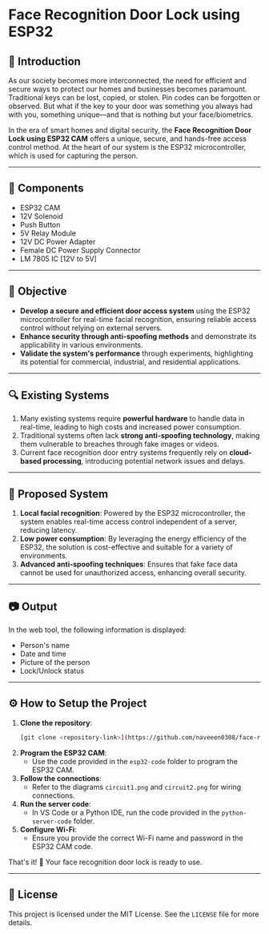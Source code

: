 # Face Recognition Door Lock using ESP32

## 📖 Introduction
As our society becomes more interconnected, the need for efficient and secure ways to protect our homes and businesses becomes paramount. Traditional keys can be lost, copied, or stolen. Pin codes can be forgotten or observed. But what if the key to your door was something you always had with you, something unique—and that is nothing but your face/biometrics.

In the era of smart homes and digital security, the **Face Recognition Door Lock using ESP32 CAM** offers a unique, secure, and hands-free access control method. At the heart of our system is the ESP32 microcontroller, which is used for capturing the person.

---

## 🔧 Components
- ESP32 CAM
- 12V Solenoid
- Push Button
- 5V Relay Module
- 12V DC Power Adapter
- Female DC Power Supply Connector
- LM 7805 IC [12V to 5V]

---

## 🎯 Objective
- **Develop a secure and efficient door access system** using the ESP32 microcontroller for real-time facial recognition, ensuring reliable access control without relying on external servers.
- **Enhance security through anti-spoofing methods** and demonstrate its applicability in various environments.
- **Validate the system's performance** through experiments, highlighting its potential for commercial, industrial, and residential applications.

---

## 🔍 Existing Systems
1. Many existing systems require **powerful hardware** to handle data in real-time, leading to high costs and increased power consumption.
2. Traditional systems often lack **strong anti-spoofing technology**, making them vulnerable to breaches through fake images or videos.
3. Current face recognition door entry systems frequently rely on **cloud-based processing**, introducing potential network issues and delays.

---

## 🚀 Proposed System
1. **Local facial recognition**: Powered by the ESP32 microcontroller, the system enables real-time access control independent of a server, reducing latency.
2. **Low power consumption**: By leveraging the energy efficiency of the ESP32, the solution is cost-effective and suitable for a variety of environments.
3. **Advanced anti-spoofing techniques**: Ensures that fake face data cannot be used for unauthorized access, enhancing overall security.

---

## 📷 Output
In the web tool, the following information is displayed:
- Person's name
- Date and time
- Picture of the person
- Lock/Unlock status

---

## ⚙️ How to Setup the Project
1. **Clone the repository**:
   ```bash
   [git clone <repository-link>](https://github.com/naveeen0308/face-recognition-door-lock-using-esp32cam.git)
   ```
2. **Program the ESP32 CAM**:
   - Use the code provided in the `esp32-code` folder to program the ESP32 CAM.
3. **Follow the connections**:
   - Refer to the diagrams `circuit1.png` and `circuit2.png` for wiring connections.
4. **Run the server code**:
   - In VS Code or a Python IDE, run the code provided in the `python-server-code` folder.
5. **Configure Wi-Fi**:
   - Ensure you provide the correct Wi-Fi name and password in the ESP32 CAM code.

That's it! 🎉 Your face recognition door lock is ready to use.

---

## 📝 License
This project is licensed under the MIT License. See the `LICENSE` file for more details.
